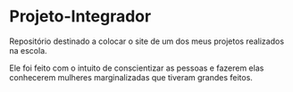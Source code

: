 # Projeto-Integrador
Repositório destinado a colocar o site de um dos meus projetos realizados na escola.

Ele foi feito com o intuito de conscientizar as pessoas e fazerem elas conhecerem mulheres marginalizadas que tiveram grandes feitos.
